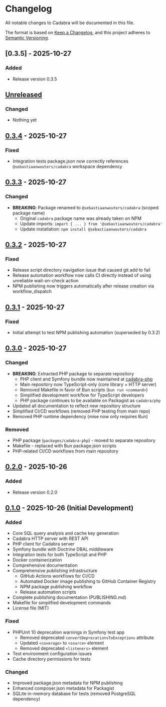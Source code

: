 # Changelog

All notable changes to Cadabra will be documented in this file.

The format is based on [Keep a Changelog](https://keepachangelog.com/en/1.0.0/),
and this project adheres to [Semantic Versioning](https://semver.org/spec/v2.0.0.html).

## [0.3.5] - 2025-10-27

### Added
- Release version 0.3.5

## [Unreleased]

### Changed
- Nothing yet

## [0.3.4] - 2025-10-27

### Fixed
- Integration tests package.json now correctly references `@sebastiaanwouters/cadabra` workspace dependency

## [0.3.3] - 2025-10-27

### Changed
- **BREAKING**: Package renamed to `@sebastiaanwouters/cadabra` (scoped package name)
  - Original `cadabra` package name was already taken on NPM
  - Update imports: `import { ... } from '@sebastiaanwouters/cadabra'`
  - Update installation: `npm install @sebastiaanwouters/cadabra`

## [0.3.2] - 2025-10-27

### Fixed
- Release script directory navigation issue that caused git add to fail
- Release automation workflow now calls CI directly instead of using unreliable wait-on-check action
- NPM publishing now triggers automatically after release creation via workflow_dispatch

## [0.3.1] - 2025-10-27

### Fixed
- Initial attempt to test NPM publishing automation (superseded by 0.3.2)

## [0.3.0] - 2025-10-27

### Changed
- **BREAKING**: Extracted PHP package to separate repository
  - PHP client and Symfony bundle now maintained at [cadabra-php](https://github.com/SebastiaanWouters/cadabra-php)
  - Main repository now TypeScript-only (core library + HTTP server)
  - Removed Makefile in favor of Bun scripts (`bun run <command>`)
  - Simplified development workflow for TypeScript developers
  - PHP package continues to be available on Packagist as `cadabra/php`
- Updated all documentation to reflect new repository structure
- Simplified CI/CD workflows (removed PHP testing from main repo)
- Removed PHP runtime dependency (mise now only requires Bun)

### Removed
- PHP package (`packages/cadabra-php`) - moved to separate repository
- Makefile - replaced with Bun package.json scripts
- PHP-related CI/CD workflows from main repository

## [0.2.0] - 2025-10-26

### Added
- Release version 0.2.0

## [0.1.0] - 2025-10-26 (Initial Development)

### Added
- Core SQL query analysis and cache key generation
- Cadabra HTTP server with REST API
- PHP client for Cadabra server
- Symfony bundle with Doctrine DBAL middleware
- Integration tests for both TypeScript and PHP
- Docker containerization
- Comprehensive documentation
- Comprehensive publishing infrastructure
  - GitHub Actions workflows for CI/CD
  - Automated Docker image publishing to GitHub Container Registry
  - NPM package publishing workflow
  - Release automation scripts
- Complete publishing documentation (PUBLISHING.md)
- Makefile for simplified development commands
- License file (MIT)

### Fixed
- PHPUnit 10 deprecation warnings in Symfony test app
  - Removed deprecated `convertDeprecationsToExceptions` attribute
  - Updated `<coverage>` to `<source>` element
  - Removed deprecated `<listeners>` element
- Test environment configuration issues
- Cache directory permissions for tests

### Changed
- Improved package.json metadata for NPM publishing
- Enhanced composer.json metadata for Packagist
- SQLite in-memory database for tests (removed PostgreSQL dependency)

[Unreleased]: https://github.com/SebastiaanWouters/cadabra/compare/v0.3.4...HEAD
[0.3.4]: https://github.com/SebastiaanWouters/cadabra/releases/tag/v0.3.4
[0.3.3]: https://github.com/SebastiaanWouters/cadabra/releases/tag/v0.3.3
[0.3.2]: https://github.com/SebastiaanWouters/cadabra/releases/tag/v0.3.2
[0.3.1]: https://github.com/SebastiaanWouters/cadabra/releases/tag/v0.3.1
[0.3.0]: https://github.com/SebastiaanWouters/cadabra/releases/tag/v0.3.0
[0.2.0]: https://github.com/SebastiaanWouters/cadabra/releases/tag/v0.2.0
[0.1.0]: https://github.com/SebastiaanWouters/cadabra/releases/tag/v0.1.0
